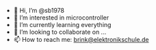 - 👋 Hi, I’m @sb1978
- 👀 I’m interested in microcontroller
- 🌱 I’m currently learning everything
- 💞️ I’m looking to collaborate on ...
- 📫 How to reach me: brink@elektronikschule.de

<!---
sb1978/sb1978 is a ✨ special ✨ repository because its `README.md` (this file) appears on your GitHub profile.
You can click the Preview link to take a look at your changes.
--->
